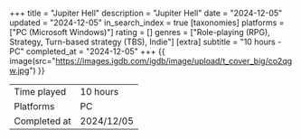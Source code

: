+++
title = "Jupiter Hell"
description = "Jupiter Hell"
date = "2024-12-05"
updated = "2024-12-05"
in_search_index = true
[taxonomies]
platforms = ["PC (Microsoft Windows)"]
rating = []
genres = ["Role-playing (RPG), Strategy, Turn-based strategy (TBS), Indie"]
[extra]
subtitle = "10 hours - PC"
completed_at = "2024-12-05"
+++
{{ image(src="https://images.igdb.com/igdb/image/upload/t_cover_big/co2qgw.jpg") }}

|              |            |
| ------------ | ---------- |
| Time played  | 10 hours |
| Platforms    | PC |
| Completed at | 2024/12/05 |

